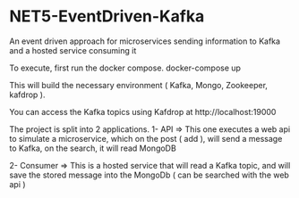 # NET5-EventDriven-Kafka
An event driven approach for microservices sending information to Kafka and a hosted service consuming it


To execute, first run the docker compose.
docker-compose up

This will build the necessary environment ( Kafka, Mongo, Zookeeper, kafdrop ).

You can access the Kafka topics using Kafdrop at http://localhost:19000

The project is split into 2 applications.
1- API => This one executes a web api to simulate a microservice, which on the post ( add ), will send a message to Kafka, on the search, it will read MongoDB

2- Consumer => This is a hosted service that will read a Kafka topic, and will save the stored message into the MongoDb ( can be searched with the web api )
